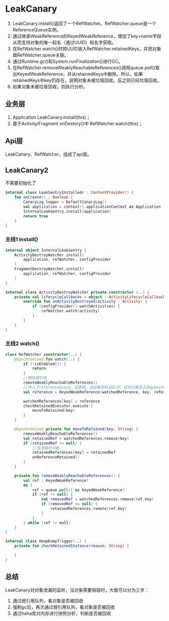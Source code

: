 # LeakCanary

1. LeakCanary.install()返回了一个RefWatcher。RefWatcher.queue是一个ReferenceQueue实例。
2. 通过继承WeakReference的KeyedWeakReference，增加了key+name字段从而支持对象的唯一起名（通过UUID）和名字获取。
3. 在RefWatcher.watch()时把UUID放入RefWatcher.retainedKeys，并把对象跟RefWatcher.queue关联。
4. 通过Runtime.gc()和System.runFinalization()进行GC。
5. 在RefWatcher.removeWeaklyReachableReferences()调用queue.poll()取出KeyedWeakReference，并从retainedKeys中删除。所以，如果retainedKeys中key仍存在，说明对象未被垃圾回收。反之则已经垃圾回收。
6. 如果对象未被垃圾回收，则执行分析。

## 业务层

1. Application LeakCanary.install(this)；
2. 基于Activity/Fragment onDestory()中 RefWatcher.watch(this)；

## Api层

LeakCanary、RefWatcher，组成了api层。

## LeakCanary2

不需要初始化了

```kt
internal class LeakSentryInstalledr : ContentProvider() {
    fun onCreate() : Boolean {
        CanaryLog.logger = DefaultCanaryLog()
        val application = context!!.applicationContext as Application
        InternalLeakSentry.install(application)
        return true
    }
}
```

### 主线1 install()

```kt
internal object InternalLeakSentry {
    ActivityDestroyWatcher.install(
        application, refWatcher, configProvider
    )
    FragmentDestroyWatcher.install(
        application, refWatcher, configProvider
    )
}
```

```kt
internal class ActivityDestroyWatcher private constructor (..) {
    private val lifecycleCallbacks = object : ActivityLifecycleCallbacksAdapter() {
        override fun onActivityDestroyed(activity : Activity) {
            if (configProvider().watchActivities) {
                refWatcher.watch(activity)
            }
        }
    }
}
```

### 主线2 watch()

```kt
class RefWatcher constructor(..) {
    @Synchronized fun watch(..) {
        if (!isEnabled()) {
            return
        }
        //移除弱引用
        remoteWeaklyReachableReferences()
        //传入了referenceQueue，这表明，当对象呗标记GC时，会将对象加入到queue中
        val reference = KeyedWeakReference(watchedReference, key, referenceName, watchUptimeMillis, queue);

        watchedReferences[key] = reference
        checkRetainedExecutor.execute {
            moveToRetained(key)
        }
    }

    @Synchronized private fun moveToRetained(key: String) {
        removeWeaklyReachableReferences()
        val retainedRef = watchedReferences.remove(key)
        if (retainedRef != null) {
            //有泄露的可能
            retainedReferences[key] = retainedRef
            onReferenceRetained()
        }
    }

    private fun removeWeaklyReachableReferences() {
        val ref : KeyedWeakReference?
        do {
            ref = queue.poll() as KeyedWeakReference?
            if (ref != null) {
                val removedRef = watchedReferences.remove(ref.key)
                if (removedRef == null) {
                    retainedReferences.remote(ref.key)
                }
            }
        } while (ref != null)
    }
}
```

```kt
internal class HeapDumpTrigger(..) {
    private fun checkRetainedInstance(reason: String) {

    }
}

```

## 总结

LeakCanary对对象泄漏的监听，当对象需要销毁时，大致可以分为三步：

1. 通过弱引用队列，看对象是否被回收
2. 强制gc后，再次通过弱引用队列，看对象是否被回收
3. 通过haha库对内存进行快照分析，判断是否被回收
